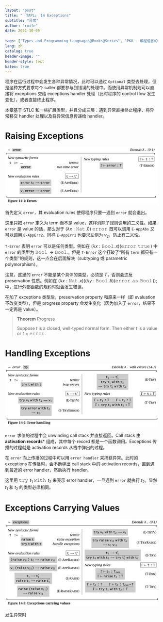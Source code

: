 ```yaml
---
layout: "post"
title: "「TAPL」 14 Exceptions"
subtitle: "异常"
author: "roife"
date: 2021-10-05

tags: ["Types and Programming Languages@Books@Series", "PKU - 编程语言的设计原理@Courses@Series", "程序语言理论@Tags@Tags", "类型系统@Tags@Tags"]
lang: zh
catalog: true
header-image: ""
header-style: text
katex: true
---
```


程序在运行过程中会发生各种异常情况，此时可以通过 `Optional` 类型去处理，但是这种方式要求每个 caller 都要参与到错误的处理中。而使用异常机制则可以直接将 exceptions 交给 exceptions handler 处理（此时程序的 control flow 发生变化），或者直接终止程序。

本章基于 STLC 和一些扩展类型，并且分成三层：遇到异常直接终止程序、将异常移交 handler 处理以及将异常信息传递给 handler。

# Raising Exceptions

![14-1 Errors](/img/in-post/post-tapl/14-1-errors.png)

首先定义 `error`，其 evaluation rules 使得程序只要一遇到 `error` 就会退出。

这里只把 `error` 定义为 term 而不是 value，这样消除了规则调用的二义性。如果 `error` 是 value 的话，那么对于 $(\lambda x : \operatorname{\mathtt{Nat}}. 0)\ \operatorname{\mathtt{error}}$ 既可以调用 `E-AppAbs` 又可以调用 `E-AppErr2`。同样 `E-AppErr2` 也要求左侧为 $v_2$，防止有二义性。

`T-Error` 表明 `error` 可以是任何类型。例如在 $(\lambda x : \operatorname{\mathtt{Bool}}. x)(\operatorname{\mathtt{error}}\ \operatorname{\mathtt{true}})$ 中 `error` 的类型为 $\operatorname{\mathtt{Bool}} \rightarrow \operatorname{\mathtt{Bool}}$。但是 `T-Error` 这个打破了“所有 `term` 都只有一个类型”的规则，这一点会在后面解决（subtyping 或 parametric polymorphism）。

注意，这里的 `error` 不能是某个具体的类型，必须是 $T$，否则会违反 preservation 性质。例如在 $(\lambda x : \operatorname{\mathtt{Nat}}. x) ((\lambda y : \operatorname{\mathtt{Bool}}. 5) (\operatorname{\mathtt{error}}\ \operatorname{\mathtt{as}}\ \operatorname{\mathtt{Bool}}));$ 中，进行外部函数的规约时就会发生错误。

在加了 exceptions 类型后，preservation property 和原来一样（即 evaluation 不改变类型），但是 progress property 会发生变化（因为加入了 `error`，结果不一定再是 value）。

> **Theorem** Progress
>
> Suppose $t$ is a closed, well-typed normal form. Then either $t$ is a value or $t=\operatorname{\mathtt{error}}$.

# Handling Exceptions

![14-2 Error Handling](/img/in-post/post-tapl/14-2-error-handling.png)

`error` 求值的过程中会 unwinding call stack 并直接返回。Call stack 由 **activation records*** 组成，其中每个 record 都是一个函数调用。Exceptions 传播的过程就是 activation records 从栈中弹出的过程。

在 `error` 向上传播的过程中可以用 `error handler` 来捕获异常。此时的 exceptions 在传播时，会不断弹出 call stack 中的 activation records，直到遇到最近的 error handler，然后执行 handler。

这里用 $\operatorname{\mathtt{try}}\ t_1\ \operatorname{\mathtt{with}}\ t_2$ 来表示 error handler，一旦遇到 `error` 就执行 $t_2$。显然 $t_1$ 和 $t_2$ 的类型必须相同。

# Exceptions Carrying Values

![14-3 Exceptions carrying values](/img/in-post/post-tapl/14-3-exceptions-carrying-values.png)

发生异常时
